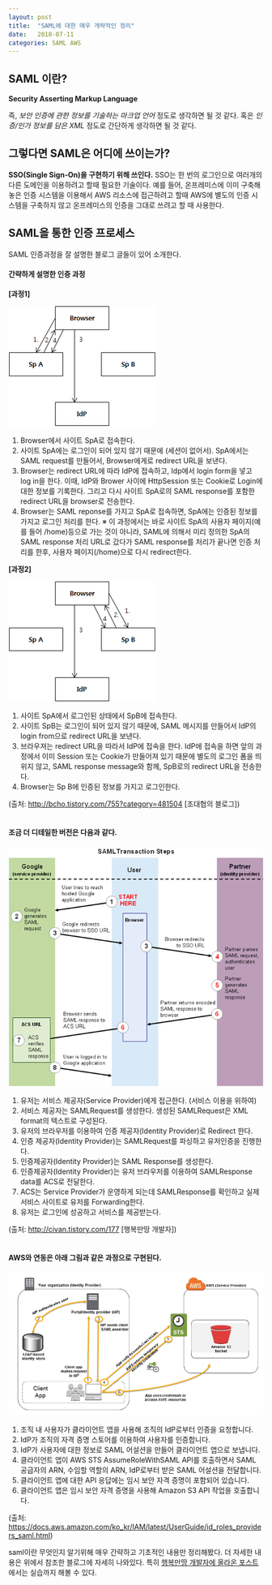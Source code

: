 ```yaml
---
layout: post
title:  "SAML에 대한 매우 개략적인 정리"
date:   2018-07-11
categories: SAML AWS
---
```


## SAML 이란? 

**Security Asserting Markup Language**

즉, *보안 인증에 관한 정보를 기술하는 마크업 언어* 정도로 생각하면 될 것 같다. 혹은 *인증/인가 정보를 담은 XML* 정도로 간단하게 생각하면 될 것 같다. 

## 그렇다면 SAML은 어디에 쓰이는가?

**SSO(Single Sign-On)을 구현하기 위해 쓰인다.** SSO는 한 번의 로그인으로 여러개의 다른 도메인을 이용하려고 할때 필요한 기술이다. 예를 들어, 온프레미스에 이미 구축해 놓은 인증 시스템을 이용해서 AWS 리소스에 접근하려고 할때 AWS에 별도의 인증 시스템을 구축하지 않고 온프레미스의 인증을 그대로 쓰려고 할 때 사용한다. 

## SAML을 통한 인증 프로세스 

SAML 인증과정을 잘 설명한 블로그 글들이 있어 소개한다. 

#### 간략하게 설명한 인증 과정

**[과정1]**

![그림1-1](/images/saml_bcho1.png)

1. Browser에서 사이트 SpA로 접속한다.
2. 사이트 SpA에는 로그인이 되어 있지 않기 때문에 (세션이 없어서). SpA에서는 SAML request를 만들어서, Browser에게로 redirect URL을 보낸다.
3. Browser는 redirect URL에 따라 IdP에 접속하고, Idp에서 login form을 넣고 log in을 한다. 이때, IdP와 Brower 사이에 HttpSession 또는 Cookie로 Login에 대한 정보를 기록한다. 그리고 다시 사이트 SpA로의 SAML response를 포함한 redirect URL을 browser로 전송한다.
4. Browser는 SAML reponse를 가지고 SpA로 접속하면, SpA에는 인증된 정보를 가지고 로그인 처리를 한다. ※ 이 과정에서는 바로 사이트 SpA의 사용자 페이지(예를 들어 /home)등으로 가는 것이 아니라, SAML에 의해서 미리 정의한 SpA의 SAML response 처리 URL로 갔다가 SAML response를 처리가 끝나면 인증 처리를 한후, 사용자 페이지(/home)으로 다시 redirect한다.

**[과정2]**

![그림1-2](/images/saml_bcho2.png)

1. 사이트 SpA에서 로그인된 상태에서 SpB에 접속한다.
2. 사이트 SpB는 로그인이 되어 있지 않기 때문에, SAML 메시지를 만들어서 IdP의 login from으로 redirect URL을 보낸다.
3. 브라우져는 redirect URL을 따라서 IdP에 접속을 한다. IdP에 접속을 하면 앞의 과정에서 이미 Session 또는 Cookie가 만들어져 있기 때문에 별도의 로그인 폼을 띄위지 않고, SAML response message와 함께, SpB로의 redirect URL을 전송한다. 
4. Browser는 Sp B에 인증된 정보를 가지고 로그인한다.

(출처: http://bcho.tistory.com/755?category=481504 [조대협의 블로그])
<br><br>

#### 조금 더 디테일한 버전은 다음과 같다. 


![그림2](/images/saml_google.gif)

1. 유저는 서비스 제공자(Service Provider)에게 접근한다. (서비스 이용을 위하여)
2. 서비스 제공자는 SAMLRequest를 생성한다. 생성된 SAMLRequest은 XML format의 텍스트로 구성된다.
3. 유저의 브라우저를 이용하여 인증 제공자(Identity Provider)로 Redirect 한다.
4. 인증 제공자(Identity Provider)는 SAMLRequest를 파싱하고 유저인증을 진행한다.
5. 인증제공자(Identity Provider)는 SAML Response를 생성한다.
6. 인증제공자(Identity Provider)는 유저 브라우저를 이용하여 SAMLResponse data를 ACS로 전달한다.
7. ACS는 Service Provider가 운영하게 되는데 SAMLResponse를 확인하고 실제 서비스 사이트로 유저를 Forwarding한다.
8. 유저는 로그인에 성공하고 서비스를 제공받는다.

(출처: http://civan.tistory.com/177 [행복만땅 개발자])
<br><br>

#### AWS와 연동은 아래 그림과 같은 과정으로 구현된다.

![그림3](/images/saml-based-federation.diagram.png)

1. 조직 내 사용자가 클라이언트 앱을 사용해 조직의 IdP로부터 인증을 요청합니다.
2. IdP가 조직의 자격 증명 스토어를 이용하여 사용자를 인증합니다.
3. IdP가 사용자에 대한 정보로 SAML 어설션을 만들어 클라이언트 앱으로 보냅니다.
4. 클라이언트 앱이 AWS STS AssumeRoleWithSAML API를 호출하면서 SAML 공급자의 ARN, 수임할 역할의 ARN, IdP로부터 받은 SAML 어설션을 전달합니다.
5. 클라이언트 앱에 대한 API 응답에는 임시 보안 자격 증명이 포함되어 있습니다.
6. 클라이언트 앱은 임시 보안 자격 증명을 사용해 Amazon S3 API 작업을 호출합니다.

(출처: https://docs.aws.amazon.com/ko_kr/IAM/latest/UserGuide/id_roles_providers_saml.html)

saml이란 무엇인지 알기위해 매우 간략하고 기초적인 내용만 정리해봤다. 더 자세한 내용은 위에서 참조한 블로그에 자세히 나와있다. 특히 [행복만땅 개발자에 올라온 포스트][행복만땅블로그]에서는 실습까지 해볼 수 있다. 

[행복만땅블로그]: http://civan.tistory.com/177